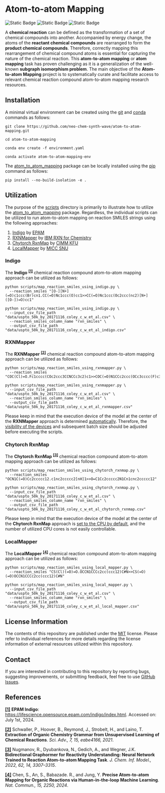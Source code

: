 # Atom-to-atom Mapping
![Static Badge](https://img.shields.io/badge/atom__to__atom__mapping-2024.7.1-%23FFE05D?logo=github&style=flat)
![Static Badge](https://img.shields.io/badge/Institute%20of%20Science%20Tokyo-%231C3177?style=flat)
![Static Badge](https://img.shields.io/badge/Elix%2C%20Inc.-%235EB6B3?style=flat)

A **chemical reaction** can be defined as the transformation of a set of chemical compounds into another. Accompanied by
energy change, the atoms of the **reactant chemical compounds** are rearranged to form the **product chemical
compounds**. Therefore, correctly mapping this rearrangement of chemical compound atoms is essential for capturing the
nature of the chemical reaction. This **atom-to-atom mapping** or **atom mapping** task has proven challenging as it is
a generalization of the well-known **subgraph isomorphism problem**. The main objective of the **Atom-to-atom Mapping**
project is to systematically curate and facilitate access to relevant chemical reaction compound atom-to-atom mapping
research resources.


## Installation
A minimal virtual environment can be created using the [git](https://git-scm.com) and [conda](https://conda.io) commands
as follows:

```shell
git clone https://github.com/neo-chem-synth-wave/atom-to-atom-mapping.git

cd atom-to-atom-mapping

conda env create -f environment.yaml

conda activate atom-to-atom-mapping-env
```

The [atom_to_atom_mapping](/atom_to_atom_mapping) package can be locally installed using the [pip](https://pip.pypa.io)
command as follows:

```shell
pip install --no-build-isolation -e .
```


## Utilization
The purpose of the [scripts](/scripts) directory is primarily to illustrate how to utilize the
[atom_to_atom_mapping](/atom_to_atom_mapping) package. Regardless, the individual scripts can be utilized to run
atom-to-atom mapping on reaction SMILES strings using the following approaches:

1. [Indigo](https://github.com/epam/Indigo) by [EPAM](https://www.epam.com)
2. [RXNMapper](https://github.com/rxn4chemistry/rxnmapper) by [IBM RXN for Chemistry](https://rxn.res.ibm.com)
3. [Chytorch RxnMap](https://github.com/chython/chytorch-rxnmap) by [CIMM KFU](https://cimm.kpfu.ru)
4. [LocalMapper](https://github.com/snu-micc/LocalMapper) by [MICC SNU](https://micc.snu.ac.kr)


### Indigo
The **Indigo** <sup>[**[1]**](#references)</sup> chemical reaction compound atom-to-atom mapping approach can be
utilized as follows:

```shell
python scripts/map_reaction_smiles_using_indigo.py \
  --reaction_smiles "[O-][N+](=O)c1ccc(Br)cn1.CC(=O)Nc1ccc(O)cc1>>CC(=O)Nc1ccc(Oc2ccc(nc2)[N+]([O-])=O)cc1"
```

```shell
python scripts/map_reaction_smiles_using_indigo.py \
  --input_csv_file_path "data/uspto_50k_by_20171116_coley_c_w_et_al.csv" \
  --reaction_smiles_column_name "rxn_smiles" \
  --output_csv_file_path "data/uspto_50k_by_20171116_coley_c_w_et_al_indigo.csv"
```


### RXNMapper
The **RXNMapper** <sup>[**[2]**](#references)</sup> chemical reaction compound atom-to-atom mapping approach can be
utilized as follows:

```shell
python scripts/map_reaction_smiles_using_rxnmapper.py \
  --reaction_smiles "COC(Cl)=O.Fc1cccc(COc2ccc3CCNCCc3c2)c1>>COC(=O)N1CCc2ccc(OCc3cccc(F)c3)cc2CC1"
```

```shell
python scripts/map_reaction_smiles_using_rxnmapper.py \
  --input_csv_file_path "data/uspto_50k_by_20171116_coley_c_w_et_al.csv" \
  --reaction_smiles_column_name "rxn_smiles" \
  --output_csv_file_path "data/uspto_50k_by_20171116_coley_c_w_et_al_rxnmapper.csv"
```

Please keep in mind that the execution device of the model at the center of the **RXNMapper** approach is determined
[automatically](https://github.com/rxn4chemistry/rxnmapper/blob/90a7012c9c0127f4a347baf815e270d8807b5a39/rxnmapper/core.py#L73C15-L73C83).
Therefore, the [visibility of the devices](https://developer.nvidia.com/blog/cuda-pro-tip-control-gpu-visibility-cuda_visible_devices)
and subsequent batch size should be adjusted before executing the scripts.


### Chytorch RxnMap
The **Chytorch RxnMap** <sup>[**[3]**](#references)</sup> chemical reaction compound atom-to-atom mapping approach can
be utilized as follows:

```shell
python scripts/map_reaction_smiles_using_chytorch_rxnmap.py \
  --reaction_smiles "OCN1C(=O)Cc2ccccc12.c1nc2ccccc2[nH]1>>O=C1Cc2ccccc2N1Cn1cnc2ccccc12"
```

```shell
python scripts/map_reaction_smiles_using_chytorch_rxnmap.py \
  --input_csv_file_path "data/uspto_50k_by_20171116_coley_c_w_et_al.csv" \
  --reaction_smiles_column_name "rxn_smiles" \
  --output_csv_file_path "data/uspto_50k_by_20171116_coley_c_w_et_al_chytorch_rxnmap.csv"
```

Please keep in mind that the execution device of the model at the center of the **Chytorch RxnMap** approach is
[set to the CPU by default](https://github.com/chython/chython/blob/70299a60f1eddb361abb6d89274c21b7cd430f43/chython/__init__.py#L29),
and the number of utilized CPU cores is not easily controllable.


### LocalMapper
The **LocalMapper** <sup>[**[4]**](#references)</sup> chemical reaction compound atom-to-atom mapping approach can be
utilized as follows:

```shell
python scripts/map_reaction_smiles_using_local_mapper.py \
  --reaction_smiles "CS(Cl)(=O)=O.OCCN1CCCc2cc(ccc12)C#N>>CS(=O)(=O)OCCN1CCCc2cc(ccc12)C#N"
```

```shell
python scripts/map_reaction_smiles_using_local_mapper.py \
  --input_csv_file_path "data/uspto_50k_by_20171116_coley_c_w_et_al.csv" \
  --reaction_smiles_column_name "rxn_smiles" \
  --output_csv_file_path "data/uspto_50k_by_20171116_coley_c_w_et_al_local_mapper.csv"
```


## License Information
The contents of this repository are published under the [MIT](/LICENSE) license. Please refer to individual references
for more details regarding the license information of external resources utilized within this repository.


## Contact
If you are interested in contributing to this repository by reporting bugs, suggesting improvements, or submitting
feedback, feel free to use [GitHub Issues](https://github.com/neo-chem-synth-wave/atom-to-atom-mapping/issues).


## References
**[[1]](https://lifescience.opensource.epam.com/indigo/index.html)** **EPAM Indigo**:
https://lifescience.opensource.epam.com/indigo/index.html. Accessed on: July 1st, 2024.

**[[2]](https://github.com/neo-chem-synth-wave/references/blob/main/atom-to-atom-mapping/20210407_schwaller_p_et_al.md)**
Schwaller, P., Hoover, B., Reymond, J., Strobelt, H., and Laino, T. **Extraction of Organic Chemistry Grammar from
Unsupervised Learning of Chemical Reactions**. _Sci. Adv., 7, 15, eabe4166, 2021_.

**[[3]](https://github.com/neo-chem-synth-wave/references/blob/main/atom-to-atom-mapping/20220706_nugmanov_r_et_al.md)**
Nugmanov, R., Dyubankova, N., Gedich, A., and Wegner, J.K. **Bidirectional Graphormer for Reactivity Understanding:
Neural Network Trained to Reaction Atom-to-atom Mapping Task**. _J. Chem. Inf. Model., 2022, 62, 14, 3307–3315_.

**[[4]](https://github.com/neo-chem-synth-wave/references/blob/main/atom-to-atom-mapping/20240313_chen_s_et_al.md)**
Chen, S., An, S., Babazade. R., and Jung, Y. **Precise Atom-to-atom Mapping for Organic Reactions via Human-in-the-loop
Machine Learning**.  _Nat. Commun., 15, 2250, 2024_.
